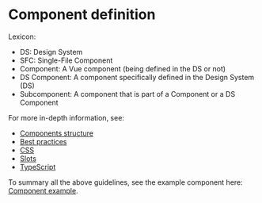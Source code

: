 # Component definition

Lexicon:

- DS: Design System
- SFC: Single-File Component
- Component: A Vue component (being defined in the DS or not)
- DS Component: A component specifically defined in the Design System (DS)
- Subcomponent: A component that is part of a Component or a DS Component

For more in-depth information, see:

- [Components structure](./components.md)
- [Best practices](./best-practices.md)
- [CSS](./css.md)
- [Slots](./slots.md)
- [TypeScript](./typescript.md)

To summary all the above guidelines, see the example component here: [Component example](./component-example.md).
